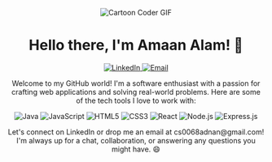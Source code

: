 <!-- Header with Cartoon Coder GIF -->
<p align="center">
  <img src="https://64.media.tumblr.com/6746db5c641517a84505a4a64cd30b64/915f2578de06498a-35/s400x600/1e850fd9b362a4ad46c8c6d1419022663fee268e.gif" alt="Cartoon Coder GIF">
</p>

<!-- Introduction -->
<h1 align="center">Hello there, I'm Amaan Alam! 👋</h1>

<!-- LinkedIn and Email -->
<p align="center">
  <a href="https://www.linkedin.com/in/mohammad-adnan-852037263/">
    <img src="https://img.shields.io/badge/Connect with me on LinkedIn-blue?style=for-the-badge&logo=linkedin" alt="LinkedIn">
  </a>
  <a href="mailto:cs0068adnan@gmail.com">
    <img src="https://img.shields.io/badge/Reach out via Email-critical?style=for-the-badge&logo=gmail" alt="Email">
  </a>
</p>

<!-- About Me -->
<p align="center">
  Welcome to my GitHub world! I'm a software enthusiast with a passion for crafting web applications and solving real-world problems. Here are some of the tech tools I love to work with:
</p>

<!-- Skills with Icons -->
<p align="center">
  <img src="https://img.shields.io/badge/Java-🚀-red?style=for-the-badge&logo=java" alt="Java">
  <img src="https://img.shields.io/badge/JavaScript-🌟-yellow?style=for-the-badge&logo=javascript" alt="JavaScript">
  <img src="https://img.shields.io/badge/HTML5-🎨-orange?style=for-the-badge&logo=html5" alt="HTML5">
  <img src="https://img.shields.io/badge/CSS3-🎨-blue?style=for-the-badge&logo=css3" alt="CSS3">
  <img src="https://img.shields.io/badge/React-⚛-blueviolet?style=for-the-badge&logo=react" alt="React">
  <img src="https://img.shields.io/badge/Node.js-🚀-green?style=for-the-badge&logo=node.js" alt="Node.js">
  <img src="https://img.shields.io/badge/Express.js-🚀-lightgrey?style=for-the-badge" alt="Express.js">
</p>

<!-- Contact -->
<p align="center">
  Let's connect on LinkedIn or drop me an email at cs0068adnan@gmail.com! I'm always up for a chat, collaboration, or answering any questions you might have. 😄
</p>


<!-- Banner Image 
![Hello, I'm Amaan Alam!](https://www.google.com/url?sa=i&url=https%3A%2F%2Fm.economictimes.com%2Fprime%2Ftechnology-and-startups%2Fbooting-up-developer-economy-how-tech-startups-are-helping-coders-build-and-test-software-faster%2Fprimearticleshow%2F84146083.cms&psig=AOvVaw00wsjH6X6wf-Q8hiU9hdu_&ust=1695135875066000&source=images&cd=vfe&opi=89978449&ved=0CBAQjRxqFwoTCNiUzq-3tIEDFQAAAAAdAAAAABAE)

### Hi there, I'm Amaan Alam 👋

I'm a passionate software developer with expertise in building modern web applications. Here are some of my key skills and technologies:

#### Technologies I Work With:

- ![Java](https://img.shields.io/badge/-Java-007396?style=for-the-badge&logo=java)
- ![React](https://img.shields.io/badge/-React-61DAFB?style=for-the-badge&logo=react&logoColor=white)
- ![Node.js](https://img.shields.io/badge/-Node.js-339933?style=for-the-badge&logo=node.js&logoColor=white)
- ![MongoDB](https://img.shields.io/badge/-MongoDB-47A248?style=for-the-badge&logo=mongodb&logoColor=white)
- ![Bootstrap](https://img.shields.io/badge/-Bootstrap-7952B3?style=for-the-badge&logo=bootstrap&logoColor=white)
- ![HTML](https://img.shields.io/badge/-HTML-E34F26?style=for-the-badge&logo=html5&logoColor=white)
- ![CSS](https://img.shields.io/badge/-CSS-1572B6?style=for-the-badge&logo=css3&logoColor=white)
- ![Express.js](https://img.shields.io/badge/-Express.js-000000?style=for-the-badge&logo=express&logoColor=white)

#### Connect with Me:

- 📧 Email: [alamamaan334@gmail.com](mailto:alamamaan334@gmail.com)
- 🌐 LinkedIn: [Amaan Alam](https://www.linkedin.com/in/amaan-alam-86b821241)

Feel free to explore my repositories to see some of the exciting projects I've been working on. Don't hesitate to reach out if you'd like to collaborate or discuss anything related to web development.

Let's code, innovate, and build amazing things together! 🚀-->
